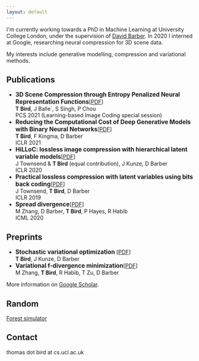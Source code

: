 ```yaml
---
layout: default
---
```

I'm currently working towards a PhD in Machine Learning at University College London, under the supervision of [David Barber](http://web4.cs.ucl.ac.uk/staff/D.Barber/pmwiki/pmwiki.php). In 2020 I interned at Google, researching neural compression for 3D scene data.

My interests include generative modelling, compression and variational methods.


## Publications

* **<span style="font-size:1.1em;">3D Scene Compression through Entropy Penalized Neural Representation Functions</span>**[[PDF](https://arxiv.org/pdf/2104.12456.pdf)]
<br />**T Bird**, J Balle´, S Singh, P Chou<br />PCS 2021 (Learning-based Image Coding special session)
* **<span style="font-size:1.1em;">Reducing the Computational Cost of Deep Generative Models with Binary Neural Networks</span>**[[PDF](https://arxiv.org/pdf/2010.13476.pdf)]
<br />**T Bird**, F Kingma, D Barber<br />ICLR 2021
* **<span style="font-size:1.1em;">HiLLoC: lossless image compression with hierarchical latent variable models</span>**[[PDF](https://arxiv.org/pdf/1912.09953.pdf)]
<br />J Townsend & **T Bird** (equal contribution), J Kunze, D Barber<br />ICLR 2020
* **<span style="font-size:1.1em;">Practical lossless compression with latent variables using bits back coding</span>**[[PDF](https://arxiv.org/pdf/1901.04866.pdf)]
<br />J Townsend, **T Bird**, D Barber<br />ICLR 2019
* **<span style="font-size:1.1em">Spread divergence</span>**[[PDF](https://arxiv.org/pdf/1811.08968.pdf)]<br />M Zhang, D Barber, **T Bird**, P Hayes, R Habib<br />ICML 2020

## Preprints

* **<span style="font-size:1.1em">Stochastic variational optimization</span>** [[PDF](https://arxiv.org/pdf/1809.04855.pdf)] <br />**T Bird**, J Kunze, D Barber
* **<span style="font-size:1.1em">Variational f-divergence minimization</span>**[[PDF](https://arxiv.org/pdf/1907.11891.pdf)]<br />M Zhang, **T Bird**, R Habib, T Zu, D Barber

More information on [Google Scholar](https://scholar.google.com/citations?view_op=list_works&hl=en&user=2dkA4KwAAAAJ).

## Random

[Forest simulator](./forest-sim.html)

## Contact
thomas dot bird at cs.ucl.ac.uk

